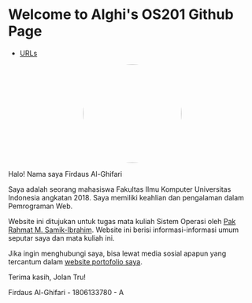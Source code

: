 ---
---

# Welcome to Alghi's OS201 Github Page

* [URLs](URLs/)

<div style="text-align: center">
  <img src="https://falghifari.com/images/profile-pic.jpg" width="200" style="border-radius: 50%;">
</div>

Halo! Nama saya Firdaus Al-Ghifari

Saya adalah seorang mahasiswa Fakultas Ilmu Komputer Universitas Indonesia angkatan 2018. Saya memiliki keahlian dan pengalaman dalam Pemrograman Web.

Website ini ditujukan untuk tugas mata kuliah Sistem Operasi oleh [Pak Rahmat M. Samik-Ibrahim](https://github.com/rms46). Website ini berisi informasi-informasi umum seputar saya dan mata kuliah ini.

Jika ingin menghubungi saya, bisa lewat media sosial apapun yang tercantum dalam [website portofolio saya](https://falghifari.com/).

Terima kasih, Jolan Tru!

Firdaus Al-Ghifari - 1806133780 - A
